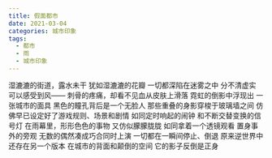 ```yaml
---
title: 假面都市
date: 2021-03-04
categories: 城市印象
tags:
  - 都市
  - 雨
  - 城市印象
---
```


湿漉漉的街道，露水未干
犹如湿漉漉的花瓣
一切都深陷在迷雾之中<!--more-->
分不清虚实
可以感受到风——
刺骨的疼痛，却看不见血从皮肤上滑落
霓虹的倒影中浮现出
一张城市的面具
黑色的瞳孔背后是一个无脸人
那些重叠的身影穿梭于玻璃墙之间
仿佛早已设定好了游戏规则、场景和剧情
如同定时响起的闹钟
和不断交替变换的信号灯
在雨幕里，形形色色的事物
又仿似朦朦胧胧
如同拿着一个透镜观看
置身事外的旁观
无数的偶然凑成巧合同时上演
一切都在一瞬间停止、倒退
原来逆世界中还存在另一个版本
在城市的背面和颠倒的空间
它的影子反倒是正身